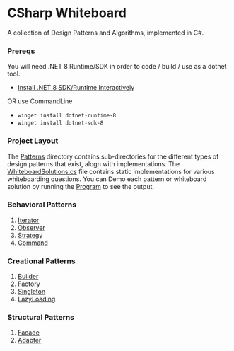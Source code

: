 # CSharp Whiteboard
A collection of Design Patterns and Algorithms, implemented in C#.

### Prereqs

You will need .NET 8 Runtime/SDK in order to code / build / use as a dotnet tool.

- [Install .NET 8 SDK/Runtime Interactively](https://dotnet.microsoft.com/en-us/download/dotnet/8.0)

OR use CommandLine

- `winget install dotnet-runtime-8`
- `winget install dotnet-sdk-8`

### Project Layout

The [Patterns](https://github.com/JustinRidings/CSharpWhiteboard/tree/main/CSharpAlgorithms/Patterns) directory contains sub-directories for the different types of design patterns that exist, alogn with implementations. The [WhiteboardSolutions.cs](https://github.com/JustinRidings/CSharpWhiteboard/tree/main/CSharpAlgorithms/WhiteboardSolutions.cs) file contains static implementations for various whiteboarding questions. You can Demo each pattern or whiteboard solution by running the [Program](https://github.com/JustinRidings/CSharpWhiteboard/tree/main/CSharpAlgorithms/Program.cs) to see the output.

### Behavioral Patterns

1. [Iterator](https://github.com/JustinRidings/CSharpWhiteboard/tree/main/CSharpAlgorithms/Patterns/Behavioral/BurgerMenuIterator.cs)
2. [Observer](https://github.com/JustinRidings/CSharpWhiteboard/tree/main/CSharpAlgorithms/Patterns/Behavioral/BurgerObserver.cs)
3. [Strategy](https://github.com/JustinRidings/CSharpWhiteboard/tree/main/CSharpAlgorithms/Patterns/Behavioral/CookingStrategy.cs)
4. [Command](https://github.com/JustinRidings/CSharpWhiteboard/tree/main/CSharpAlgorithms/Patterns/Behavioral/CookingStrategy.cs)

### Creational Patterns

1. [Builder](https://github.com/JustinRidings/CSharpWhiteboard/tree/main/CSharpAlgorithms/Patterns/Creational/CarBuilder.cs)
2. [Factory](https://github.com/JustinRidings/CSharpWhiteboard/tree/main/CSharpAlgorithms/Patterns/Creational/CarFactory.cs)
3. [Singleton](https://github.com/JustinRidings/CSharpWhiteboard/tree/main/CSharpAlgorithms/Patterns/Creational/CarSingleton.cs)
4. [LazyLoading](https://github.com/JustinRidings/CSharpWhiteboard/tree/main/CSharpAlgorithms/Patterns/Creational/OrderLazy.cs)

### Structural Patterns

1. [Facade](https://github.com/JustinRidings/CSharpWhiteboard/tree/main/CSharpAlgorithms/Patterns/Structural/BookstoreFacade.cs)
2. [Adapter](https://github.com/JustinRidings/CSharpWhiteboard/tree/main/CSharpAlgorithms/Patterns/Structural/MagazineAdapter.cs)
